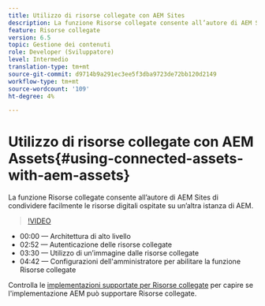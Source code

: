 ```yaml
---
title: Utilizzo di risorse collegate con AEM Sites
description: La funzione Risorse collegate consente all’autore di AEM Sites di condividere facilmente le risorse digitali ospitate su un’altra istanza di AEM.
feature: Risorse collegate
version: 6.5
topic: Gestione dei contenuti
role: Developer (Sviluppatore)
level: Intermedio
translation-type: tm+mt
source-git-commit: d9714b9a291ec3ee5f3dba9723de72bb120d2149
workflow-type: tm+mt
source-wordcount: '109'
ht-degree: 4%

---
```



# Utilizzo di risorse collegate con AEM Assets{#using-connected-assets-with-aem-assets}

La funzione Risorse collegate consente all’autore di AEM Sites di condividere facilmente le risorse digitali ospitate su un’altra istanza di AEM.

>[!VIDEO](https://video.tv.adobe.com/v/26060?quality=12&learn=on)

* 00:00 — Architettura di alto livello
* 02:52 — Autenticazione delle risorse collegate
* 03:30 — Utilizzo di un’immagine dalle risorse collegate
* 04:42 — Configurazioni dell&#39;amministratore per abilitare la funzione Risorse collegate

Controlla le [implementazioni supportate per Risorse collegate](https://docs.adobe.com/content/help/en/experience-manager-65/assets/using/use-assets-across-connected-assets-instances.html#prerequisites) per capire se l&#39;implementazione AEM può supportare Risorse collegate.
